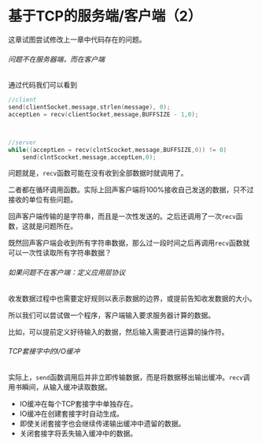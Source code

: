 # 基于TCP的服务端/客户端（2）

这章试图尝试修改上一章中代码存在的问题。

###### 问题不在服务器端，而在客户端

通过代码我们可以看到

```c++
//client
send(clientSocket,message,strlen(message), 0);
acceptLen = recv(clientSocket,message,BUFFSIZE - 1,0);



//server
while((acceptLen = recv(clntScocket,message,BUFFSIZE,0)) != 0)
	send(clntScocket,message,acceptLen,0);
```



问题就是，`recv`函数可能在没有收到全部数据时就调用了。

二者都在循环调用函数。实际上回声客户端将100%接收自己发送的数据，只不过接收的单位有些问题。

回声客户端传输的是字符串，而且是一次性发送的。之后还调用了一次`recv`函数，这就是问题所在。

既然回声客户端会收到所有字符串数据，那么过一段时间之后再调用`recv`函数就可以一次性读取所有字符串数据？



###### 如果问题不在客户端：定义应用层协议

收发数据过程中也需要定好规则以表示数据的边界，或提前告知收发数据的大小。

所以我们可以尝试做一个程序，客户端输入要求服务器计算的数据。

比如，可以提前定义好待输入的数据，然后输入需要进行运算的操作符。



###### TCP套接字中的I/O缓冲

实际上，`send`函数调用后并非立即传输数据，而是将数据移出输出缓冲。`recv`调用书瞬间，从输入缓冲读取数据。

- IO缓冲在每个TCP套接字中单独存在。
- IO缓冲在创建套接字时自动生成。
- 即使关闭套接字也会继续传递输出缓冲中遗留的数据。
- 关闭套接字将丢失输入缓冲中的数据。

